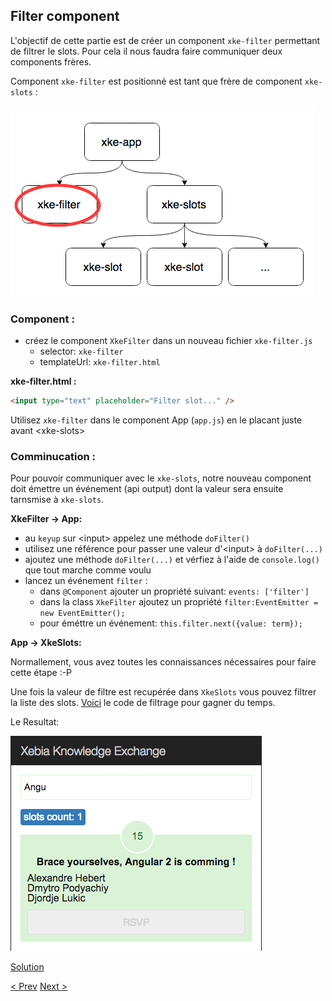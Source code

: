 ## Filter component

L'objectif de cette partie est de créer un component `xke-filter` permettant de filtrer le slots. 
Pour cela il nous faudra faire communiquer deux components frères.

Component `xke-filter` est positionné est tant que frère de component `xke-slots` :

![Components Tree](img/components-tree-filter.png)

### Component : 

- créez le component `XkeFilter` dans un nouveau fichier `xke-filter.js`
  - selector: `xke-filter`
  - templateUrl: `xke-filter.html`
  
**xke-filter.html :**

```html
<input type="text" placeholder="Filter slot..." />
```

Utilisez `xke-filter` dans le component App (`app.js`) en le placant juste avant &lt;xke-slots&gt;

### Comminucation :

Pour pouvoir communiquer avec le `xke-slots`, notre nouveau component doit émettre un événement (api output) 
dont la valeur sera ensuite tarnsmise à `xke-slots`.  


**XkeFilter -> App:**

- au `keyup` sur &lt;input&gt; appelez une méthode `doFilter()`
- utilisez une référence pour passer une valeur d'&lt;input&gt; à `doFilter(...)`
- ajoutez une méthode `doFilter(...)` et vérfiez à l'aide de `console.log()` que tout marche comme voulu
- lancez un événement `filter` :
  - dans `@Component` ajouter un propriété suivant: `events: ['filter']`
  - dans la class `XkeFilter` ajoutez un propriété `filter:EventEmitter = new EventEmitter();`
  - pour éméttre un événement: `this.filter.next({value: term});`

**App -> XkeSlots:**

Normallement, vous avez toutes les connaissances nécessaires pour faire cette étape :-P  

Une fois la valeur de filtre est recupérée dans `XkeSlots` vous pouvez filtrer la liste des slots.
[Voici](filter-component-filter-function.md) le code de filtrage pour gagner du temps.

Le Resultat:

![filter component resultat](img/filter-component-resultat.png)
  
[Solution](filter-component-solution.md)

[< Prev](slot-component.md) [Next >](exo2.md)
